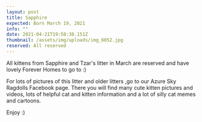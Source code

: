 ```yaml
---
layout: post
title: Sapphire
expected: Born March 19, 2021
info: ""
date: 2021-04-21T19:58:38.151Z
thumbnail: /assets/img/uploads/img_6052.jpg
reserved: All reserved
---
```

All kittens from Sapphire and Tzar's litter in March are reserved and have lovely Forever Homes to go to :)

For lots of pictures of this litter and older litters ,go to our Azure Sky Ragdolls Facebook page. There you will find many cute kitten pictures and videos, lots of helpful cat and kitten information and a lot of silly cat memes and cartoons. 

Enjoy :)
